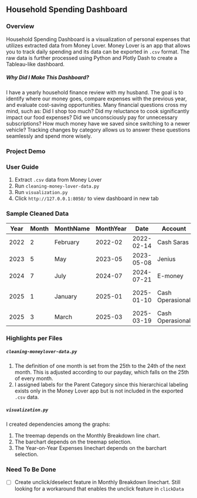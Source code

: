 ## Household Spending Dashboard

### Overview
Household Spending Dashboard is a visualization of personal expenses that utilizes extracted data from Money Lover. Money Lover is an app that allows you to track daily spending and its data can be exported in `.csv` format. The raw data is further processed using Python and Plotly Dash to create a Tableau-like dashboard.

##### Why Did I Make This Dashboard?
I have a yearly household finance review with my husband. The goal is to identify where our money goes, compare expenses with the previous year, and evaluate cost-saving opportunities. Many financial questions cross my mind, such as: Did I shop too much? Did my reluctance to cook significantly impact our food expenses? Did we unconsciously pay for unnecessary subscriptions? How much money have we saved since switching to a newer vehicle? Tracking changes by category allows us to answer these questions seamlessly and spend more wisely.

### Project Demo

### User Guide
1. Extract `.csv` data from Money Lover
2. Run `cleaning-money-lover-data.py` 
3. Run `visualization.py` 
4. Click `http://127.0.0.1:8050/` to view dashboard in new tab

### Sample Cleaned Data
| Year | Month | MonthName  | MonthYear | Date       | Account          | TransactionType | ZAP     | ParentCategory    | Category       | Note              | Amount |
|------|-------|------------|-----------|------------|------------------|-----------------|---------|-------------------|----------------|-------------------|--------|
| 2022 | 2     | February   | 2022-02   | 2022-02-14 | Cash Saras       | Spending        | Living  | Food              | Restaurant     | Valentine dinner  | 120000 |
| 2023 | 5     | May        | 2023-05   | 2023-05-08 | Jenius           | Spending        | Playing | Entertainment     | Subscription   | Spotify Premium   | 60000  |
| 2024 | 7     | July       | 2024-07   | 2024-07-21 | E-money          | Spending        | Living  | Transportation    | Train          | Office commute    | 15000  |
| 2025 | 1     | January    | 2025-01   | 2025-01-10 | Cash Operasional | Spending        | Living  | Bills & Utilities | Electricity    | PLN monthly bill  | 350000 |
| 2025 | 3     | March      | 2025-03   | 2025-03-19 | Cash Operasional | Spending        | Living  | Food              | Groceries      | Rice grain        | 75000  |


### Highlights per Files

##### `cleaning-moneylover-data.py`
1. The definition of one month is set from the 25th to the 24th of the next month. This is adjusted according to our payday, which falls on the 25th of every month.
2. I assigned labels for the Parent Category since this hierarchical labeling exists only in the Money Lover app but is not included in the exported `.csv` data.

##### `visualization.py`
I created dependencies among the graphs:
1. The treemap depends on the Monthly Breakdown line chart.
2. The barchart depends on the treemap selection.
3. The Year-on-Year Expenses linechart depends on the barchart selection. 

### Need To Be Done
- [ ] Create unclick/deselect feature in Monthly Breakdown linechart. Still looking for a workaround that enables the unclick feature in `clickData`
